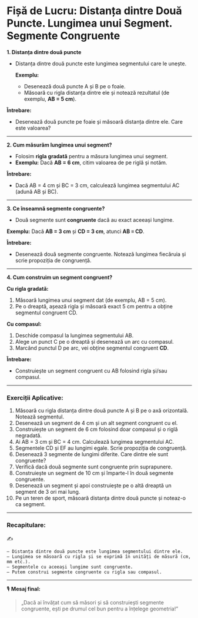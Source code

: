 # **Fișă de Lucru: Distanța dintre Două Puncte. Lungimea unui Segment. Segmente Congruente**

**1. Distanța dintre două puncte**

- Distanța dintre două puncte este lungimea segmentului care le unește.

  **Exemplu:**

  - Desenează două puncte A și B pe o foaie.
  - Măsoară cu rigla distanța dintre ele și notează rezultatul (de exemplu, **AB = 5 cm**).

**Întrebare:**

- Desenează două puncte pe foaie și măsoară distanța dintre ele. Care este valoarea?

------

**2. Cum măsurăm lungimea unui segment?**

- Folosim **rigla gradată** pentru a măsura lungimea unui segment.
- **Exemplu:** Dacă **AB = 6 cm**, citim valoarea de pe riglă și notăm.

**Întrebare:**

- Dacă AB = 4 cm și BC = 3 cm, calculează lungimea segmentului AC (adună AB și BC).

------

**3. Ce înseamnă segmente congruente?**

- Două segmente sunt **congruente** dacă au exact aceeași lungime.

**Exemplu:** Dacă **AB = 3 cm** și **CD = 3 cm**, atunci **AB ≡ CD**.

**Întrebare:**

- Desenează două segmente congruente. Notează lungimea fiecăruia și scrie propoziția de congruență.

------

**4. Cum construim un segment congruent?**

**Cu rigla gradată:**

1. Măsoară lungimea unui segment dat (de exemplu, AB = 5 cm).
2. Pe o dreaptă, așează rigla și măsoară exact 5 cm pentru a obține segmentul congruent CD.

**Cu compasul:**

1. Deschide compasul la lungimea segmentului AB.
2. Alege un punct C pe o dreaptă și desenează un arc cu compasul.
3. Marcând punctul D pe arc, vei obține segmentul congruent **CD**.

**Întrebare:**

- Construiește un segment congruent cu AB folosind rigla și/sau compasul.

------

### **Exerciții Aplicative:**

1. Măsoară cu rigla distanța dintre două puncte A și B pe o axă orizontală. Notează segmentul.
2. Desenează un segment de 4 cm și un alt segment congruent cu el.
3. Construiește un segment de 6 cm folosind doar compasul și o riglă negradată.
4. Ai AB = 3 cm și BC = 4 cm. Calculează lungimea segmentului AC.
5. Segmentele CD și EF au lungimi egale. Scrie propoziția de congruență.
6. Desenează 3 segmente de lungimi diferite. Care dintre ele sunt congruente?
7. Verifică dacă două segmente sunt congruente prin suprapunere.
8. Construiește un segment de 10 cm și împarte-l în două segmente congruente.
9. Desenează un segment și apoi construiește pe o altă dreaptă un segment de 3 ori mai lung.
10. Pe un teren de sport, măsoară distanța dintre două puncte și noteaz-o ca segment.

------

### **Recapitulare:**

✍️

```
– Distanța dintre două puncte este lungimea segmentului dintre ele.
– Lungimea se măsoară cu rigla și se exprimă în unități de măsură (cm, mm etc.).
– Segmentele cu aceeași lungime sunt congruente.
– Putem construi segmente congruente cu rigla sau compasul.
```

------

🎙️ **Mesaj final:**

> „Dacă ai învățat cum să măsori și să construiești segmente congruente, ești pe drumul cel bun pentru a înțelege geometria!”

